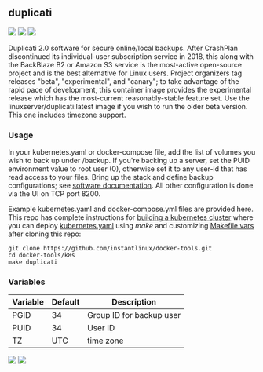 ## duplicati

[![](https://img.shields.io/docker/v/instantlinux/duplicati?sort=date)](https://microbadger.com/images/instantlinux/duplicati "Version badge") [![](https://images.microbadger.com/badges/image/instantlinux/duplicati.svg)](https://microbadger.com/images/instantlinux/duplicati "Image badge") [![](https://images.microbadger.com/badges/commit/instantlinux/duplicati.svg)](https://microbadger.com/images/instantlinux/duplicati "Commit badge")

Duplicati 2.0 software for secure online/local backups. After CrashPlan discontinued its individual-user subscription service in 2018, this along with the BackBlaze B2 or Amazon S3 service is the most-active open-source project and is the best alternative for Linux users. Project organizers tag releases "beta", "experimental", and "canary"; to take advantage of the rapid pace of development, this container image provides the experimental release which has the most-current reasonably-stable feature set. Use the linuxserver/duplicati:latest image if you wish to run the older beta version. This one includes timezone support.

### Usage

In your kubernetes.yaml or docker-compose file, add the list of volumes you wish to back up under /backup. If you're backing up a server, set the PUID environment value to root user (0), otherwise set it to any user-id that has read access to your files. Bring up the stack and define backup configurations; see [software documentation](https://github.com/duplicati/duplicati/wiki). All other configuration is done via the UI on TCP port 8200.

Example kubernetes.yaml and docker-compose.yml files are provided here. This repo has complete instructions for
[building a kubernetes cluster](https://github.com/instantlinux/docker-tools/blob/master/k8s/README.md) where you can deploy [kubernetes.yaml](https://github.com/instantlinux/docker-tools/blob/master/images/duplicati/kubernetes.yaml) using _make_ and customizing [Makefile.vars](https://github.com/instantlinux/docker-tools/blob/master/k8s/Makefile.vars) after cloning this repo:
~~~
git clone https://github.com/instantlinux/docker-tools.git
cd docker-tools/k8s
make duplicati
~~~

### Variables

Variable | Default | Description
-------- | ------- | -----------
PGID | 34 | Group ID for backup user
PUID | 34 | User ID
TZ | UTC | time zone

[![](https://img.shields.io/badge/license-LGPL--2.1-red.svg)](https://choosealicense.com/licenses/lgpl-2.1/ "License badge") [![](https://img.shields.io/badge/code-duplicati%2Fduplicati-blue.svg)](https://github.com/duplicati/duplicati "Code repo")
